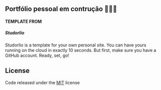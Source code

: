 ## Portfólio pessoal em contrução :hammer::nut_and_bolt::wrench:


#### TEMPLATE FROM
##### Studorlio

Studorlio is a template for your own personal site. You can have yours running on the cloud in exactly 10 seconds. But first, make sure you have a GitHub account. Ready, set, go!


## License
Code released under the [MIT](https://github.com/helfi92/studorlio/blob/master/LICENSE) license


